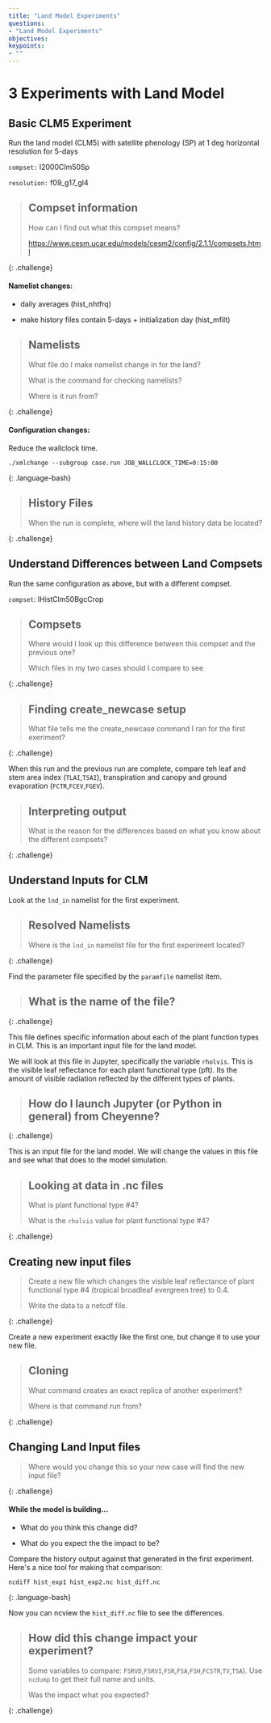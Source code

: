```yaml
---
title: "Land Model Experiments"
questions:
- "Land Model Experiments"
objectives:
keypoints:
- ""
---
```


# 3 Experiments with Land Model

## Basic CLM5 Experiment

Run the land model (CLM5) with satellite phenology (SP) at 1 deg horizontal resolution for 5-days

`compset:` I2000Clm50Sp

`resolution:` f09_g17_gl4

> ## Compset information
>
> How can I find out what this compset means?
>
> https://www.cesm.ucar.edu/models/cesm2/config/2.1.1/compsets.html
>
>
{: .challenge}


#### Namelist changes:

* daily averages (hist_nhtfrq)

* make history files contain 5-days + initialization day (hist_mfilt)

> ## Namelists
> 
> What file do I make namelist change in for the land?
>
> What is the command for checking namelists?
>
> Where is it run from?
>
{: .challenge}

#### Configuration changes:

Reduce the wallclock time.

~~~
./xmlchange --subgroup case.run JOB_WALLCLOCK_TIME=0:15:00
~~~
{: .language-bash}

> ## History Files
>
> When the run is complete, where will the land history data be located?
>
>
{: .challenge}


## Understand Differences between Land Compsets

Run the same configuration as above, but with a different compset.

`compset`: IHistClm50BgcCrop

> ## Compsets
>
> Where would I look up this difference between this compset and the previous one?
>
>
> Which files in my two cases should I compare to see
>
>
{: .challenge}

> ## Finding create_newcase setup
>
>  What file tells me the create_newcase command I ran for the first exeriment?
>
>
{: .challenge}

When this run and the previous run are complete, compare teh leaf and stem area index (`TLAI`,`TSAI`), transpiration and canopy and ground evaporation (`FCTR`,`FCEV`,`FGEV`). 

> ## Interpreting output
>
> What is the reason for the differences based on what you know about the different compsets?
>
>
{: .challenge}

## Understand Inputs for CLM

Look at the `lnd_in` namelist for the first experiment. 

> ## Resolved Namelists
>
> Where is the `lnd_in` namelist file for the first experiment located?
> 
>
{: .challenge}

Find the parameter file specified by the `paramfile` namelist item.

> ## What is the name of the file?
>
>
{: .challenge}

This file defines specific information about each of the plant function types in CLM.  This is an important input file for the land model.

We will look at this file in Jupyter, specifically the variable `rholvis`.  This is the visible leaf reflectance for each plant functional type (pft).  Its the amount of visible radiation reflected by the different types of plants.  

> ## How do I launch Jupyter (or Python in general) from Cheyenne?
>
> 
{: .challenge}

This is an input file for the land model. We will change the values in this file and see what that does to the model simulation.

> ## Looking at data in .nc files
>
> What is plant functional type #4?
>
> What is the `rholvis` value for plant functional type #4?
>
{: .challenge}

## Creating new input files
>
> Create a new file which changes the visible leaf reflectance of plant functional type #4 (tropical broadleaf evergreen tree) to 0.4.  
>
> Write the data to a netcdf file.
>
{: .challenge}

Create a new experiment exactly like the first one, but change it to use your new file.

> ## Cloning
>
> What command creates an exact replica of another experiment?
>
> Where is that command run from?
>
{: .challenge}

## Changing Land Input files
>
> Where would you change this so your new case will 
> find the new input file?
>
{: .challenge}

#### While the model is building...

* What do you think this change did?

* What do you expect the the impact to be?

Compare the history output against that generated in the first experiment.  Here's a nice tool for making that comparison:

~~~
ncdiff hist_exp1 hist_exp2.nc hist_diff.nc
~~~
{: .language-bash}

Now you can ncview the `hist_diff.nc` file to see the differences.

> ## How did this change impact your experiment? 
>
> Some variables to compare: `FSRVD`,`FSRVI`,`FSR`,`FSA`,`FSH`,`FCSTR`,`TV`,`TSA`).  Use `ncdump` to get their full name and units.
> 
> Was the impact what you expected?
>
{: .challenge}

